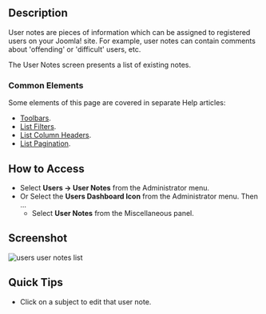 <!-- Filename: Help4.x:User_Notes / Display title: User Notes -->

## Description

User notes are pieces of information which can be assigned to registered
users on your Joomla! site. For example, user notes can contain comments
about 'offending' or 'difficult' users, etc.

The User Notes screen presents a list of existing notes.

### Common Elements

Some elements of this page are covered in separate Help articles:

* [Toolbars](jdocmanual?article=help/common-elements/toolbars).
* [List Filters](jdocmanual?article=help/common-elements/list-filters).
* [List Column Headers](jdocmanual?article=help/common-elements/list-column-headers).
* [List Pagination](jdocmanual?article=help/common-elements/list-pagination).

## How to Access

- Select **Users → User Notes** from the Administrator menu.
- Or Select the **Users Dashboard Icon** from the Administrator menu.
  Then ...
  - Select **User Notes** from the Miscellaneous panel.

## Screenshot

![users user notes list](../../../en/images/users/users-user-notes-list.png)

## Quick Tips

- Click on a subject to edit that user note.
